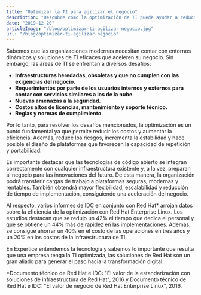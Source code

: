 ```yaml
---
title: "Optimizar la TI para agilizar el negocio"
description: "Descubre cómo la optimización de TI puede ayudar a reducir costos, aumentar la eficiencia y acelerar el negocio"
date: "2019-12-20"
articleImage: "/blog/optimizar-ti-agilizar-negocio.jpg"
url: "/blog/optimizar-ti-agilizar-negocio"
---
```


Sabemos que las organizaciones modernas necesitan contar con entornos dinámicos y soluciones de TI eficaces que aceleren su negocio. Sin embargo, las áreas de TI se enfrentan a diversos desafíos:

- **Infraestructuras heredadas, obsoletas y que no cumplen con las exigencias del negocio.**
- **Requerimientos por parte de los usuarios internos y externos para contar con servicios similares a los de la nube.**
- **Nuevas amenazas a la seguridad.**
- **Costos altos de licencias, mantenimiento y soporte técnico.**
- **Reglas y normas de cumplimiento.**

Por lo tanto, para resolver los desafíos mencionados, la optimización es un punto fundamental ya que permite reducir los costos y aumentar la eficiencia. Además, reduce los riesgos, incrementa la estabilidad y hace posible el diseño de plataformas que favorecen la capacidad de repetición y portabilidad.

Es importante destacar que las tecnologías de código abierto se integran correctamente con cualquier infraestructura existente y, a la vez, preparan al negocio para las innovaciones del futuro. De esta manera, la organización podrá transferir cargas de trabajo a plataformas seguras, modernas y rentables. También obtendrá mayor flexibilidad, escalabilidad y reducción de tiempo de implementación, consiguiendo una aceleración del negocio.

Al respecto, varios informes de IDC en conjunto con Red Hat\* arrojan datos sobre la eficiencia de la optimización con Red Hat Enterprise Linux. Los estudios destacan que se redujo un 42% el tiempo que dedica el personal y que se obtiene un 44% más de rapidez en las implementaciones. Además, se consigue ahorrar un 40% en el costo de las operaciones en tres años y un 20% en los costos de la infraestructura de TI.

En Expertice entendemos la tecnología y sabemos lo importante que resulta que una empresa tenga la TI optimizada, las soluciones de Red Hat son un gran aliado para generar el paso hacia la transformación digital.

\*Documento técnico de Red Hat e IDC: "El valor de la estandarización con soluciones de infraestructura de Red Hat", 2016 y Documento técnico de Red Hat e IDC: "El valor de negocio de Red Hat Enterprise Linux", 2016.
